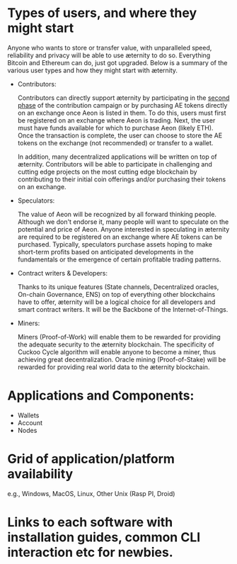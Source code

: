 # Types of users, and where they might start

Anyone who wants to store or transfer value, with unparalleled speed, reliability and privacy will be able to use æternity to do so. Everything Bitcoin and Ethereum can do, just got upgraded. Below is a summary of the various user types and how they might start with æternity.

* Contributors:

    Contributors can directly support æternity by participating in the [second phase](https://wallet.aeternity.com/) of the contribution campaign or by purchasing AE tokens directly on an exchange once Aeon is listed in them. To do this, users must first be registered on an exchange where Aeon is trading. Next, the user must have funds available for which to purchase Aeon (likely ETH). Once the transaction is complete, the user can choose to store the AE tokens on the exchange (not recommended) or transfer to a wallet.

    In addition, many decentralized applications will be written on top of æternity. Contributors will be able to participate in challenging and cutting edge projects on the most cutting edge blockchain by contributing to their initial coin offerings and/or purchasing their tokens on an exchange. 

* Speculators:

    The value of Aeon will be recognized by all forward thinking people. Although we don't endorse it, many people will want to speculate on the potential and price of Aeon. Anyone interested in speculating in æternity are required to be registered on an exchange where AE tokens can be purchased. Typically, speculators purchase assets hoping to make short-term profits based on anticipated developments in the fundamentals or the emergence of certain profitable trading patterns.
 
* Contract writers & Developers:

    Thanks to its unique features (State channels, Decentralized oracles, On-chain Governance, ENS) on top of everything other blockchains have to offer, æternity will be a logical choice for all developers and smart contract writers. It will be the Backbone of the Internet-of-Things.

* Miners:

    Miners (Proof-of-Work) will enable them to be rewarded for providing the adequate security to the æternity blockchain. The specificity of Cuckoo Cycle algorithm will enable anyone to become a miner, thus achieving great decentralization. Oracle mining (Proof-of-Stake) will be rewarded for providing real world data to the æternity blockchain.


# Applications and Components: 
* Wallets
* Account
* Nodes 

# Grid of application/platform availability
e.g., Windows, MacOS, Linux, Other Unix (Rasp PI, Droid)
# Links to each software with installation guides, common CLI interaction etc for newbies.